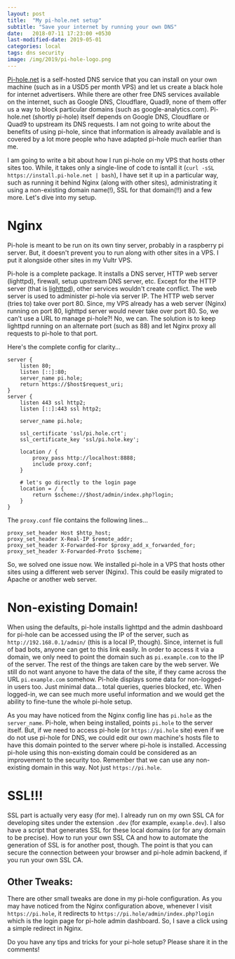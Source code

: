 ```yaml
---
layout: post
title:  "My pi-hole.net setup"
subtitle: "Save your internet by running your own DNS"
date:   2018-07-11 17:23:00 +0530
last-modified-date: 2019-05-01
categories: local
tags: dns security
image: /img/2019/pi-hole-logo.png
---
```


[Pi-hole.net](https://pi-hole.net) is a self-hosted DNS service that you can install on your own machine (such as in a USD5 per month VPS) and let us create a black hole for internet advertisers. While there are other free DNS services available on the internet, such as Google DNS, Cloudflare, Quad9, none of them offer us a way to block particular domains (such as google-analytics.com). Pi-hole.net (shortly pi-hole) itself depends on Google DNS, Cloudflare or Quad9 to upstream its DNS requests. I am not going to write about the benefits of using pi-hole, since that information is already available and is covered by a lot more people who have adapted pi-hole much earlier than me.

I am going to write a bit about how I run pi-hole on my VPS that hosts other sites too. While, it takes only a single-line of code to isntall it (`curl -sSL https://install.pi-hole.net | bash`), I have set it up in a particular way, such as running it behind Nginx (along with other sites), administrating it using a non-existing domain name(!), SSL for that domain(!!) and a few more. Let's dive into my setup.

# Nginx

Pi-hole is meant to be run on its own tiny server, probably in a raspberry pi server. But, it doesn't prevent you to run along with other sites in a VPS. I put it alongside other sites in my Vultr VPS.

Pi-hole is a complete package. It installs a DNS server, HTTP web server (lighttpd), firewall, setup upstream DNS server, etc. Except for the HTTP server (that is [lighttpd](https://www.lighttpd.net/)), other services wouldn't create conflict. The web server is used to administer pi-hole via server IP. The HTTP web server (tries to) take over port 80. Since, my VPS already has a web server (Nginx) running on port 80, lighttpd server would never take over port 80. So, we can't use a URL to manage pi-hole?! No, we can. The solution is to keep lighttpd running on an alternate port (such as 88) and let Nginx proxy all requests to pi-hole to that port.

Here's the complete config for clarity...

```
server {
    listen 80;
    listen [::]:80;
    server_name pi.hole;
    return https://$host$request_uri;
}
server {
    listen 443 ssl http2;
    listen [::]:443 ssl http2;

    server_name pi.hole;

    ssl_certificate 'ssl/pi.hole.crt';
    ssl_certificate_key 'ssl/pi.hole.key';

    location / {
        proxy_pass http://localhost:8888;
        include proxy.conf;
    }

    # let's go directly to the login page
    location = / {
        return $scheme://$host/admin/index.php?login;
    }
}
```

The `proxy.conf` file contains the following lines...

```
proxy_set_header Host $http_host;
proxy_set_header X-Real-IP $remote_addr;
proxy_set_header X-Forwarded-For $proxy_add_x_forwarded_for;
proxy_set_header X-Forwarded-Proto $scheme;
```

So, we solved one issue now. We installed pi-hole in a VPS that hosts other sites using a different web server (Nginx). This could be easily migrated to Apache or another web server.

# Non-existing Domain!

When using the defaults, pi-hole installs lighttpd and the admin dashboard for pi-hole can be accessed using the IP of the server, such as `http://192.168.0.1/admin/` (this is a local IP, though). Since, internet is full of bad bots, anyone can get to this link easily. In order to access it via a domain, we only need to point the domain such as `pi.example.com` to the IP of the server. The rest of the things are taken care by the web server. We still do not want anyone to have the data of the site, if they came across the URL `pi.example.com` somehow. Pi-hole displays some data for non-logged-in users too. Just minimal data... total queries, queries blocked, etc. When logged-in, we can see much more useful information and we would get the ability to fine-tune the whole pi-hole setup.

As you may have noticed from the Nginx config line has `pi.hole` as the `server_name`. Pi-hole, when being installed, points `pi.hole` to the server itself. But, if we need to access pi-hole (or `https://pi.hole` site) even if we do not use pi-hole for DNS, we could edit our own machine's hosts file to have this domain pointed to the server where pi-hole is installed. Accessing pi-hole using this non-existing domain could be considered as an improvement to the security too. Remember that we can use any non-existing domain in this way. Not just `https://pi.hole`.

# SSL!!!

SSL part is actually very easy (for me). I already run on my own SSL CA for developing sites under the extension `.dev` (for example, `example.dev`). I also have a script that generates SSL for these local domains (or for any domain to be precise). How to run your own SSL CA and how to automate the generation of SSL is for another post, though. The point is that you can secure the connection between your browser and pi-hole admin backend, if you run your own SSL CA.

## Other Tweaks:

There are other small tweaks are done in my pi-hole configuration. As you may have noticed from the Nginx configuration above, whenever I visit `https://pi.hole`, it redirects to `https://pi.hole/admin/index.php?login` which is the login page for pi-hole admin dashboard. So, I save a click using a simple redirect in Nginx.

Do you have any tips and tricks for your pi-hole setup? Please share it in the comments!
